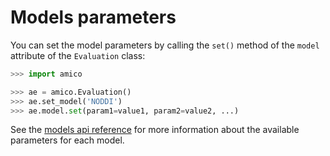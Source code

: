# Models parameters
You can set the model parameters by calling the `set()` method of the `model` attribute of the `Evaluation` class:
```python
>>> import amico

>>> ae = amico.Evaluation()
>>> ae.set_model('NODDI')
>>> ae.model.set(param1=value1, param2=value2, ...)
```

See the [models api reference](../api_reference/models.md) for more information about the available parameters for each model.
